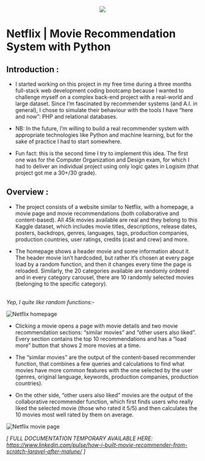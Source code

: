 <p align="center"><img src="https://res.cloudinary.com/practicaldev/image/fetch/s--_i4LYB4J--/c_imagga_scale,f_auto,fl_progressive,h_900,q_auto,w_1600/https://dev-to-uploads.s3.amazonaws.com/uploads/articles/qbsciyoo1m5174v5zcxz.png" width=""></p>

# Netflix | Movie Recommendation System with Python

## Introduction :

- I started working on this project in my free time during a three months full-stack web development coding bootcamp because I wanted to challenge myself on a complex back-end project with a real-world and large dataset. Since I’m fascinated by recommender systems (and A.I. in general), I chose to simulate their behaviour with the tools I have “here and now”: PHP and relational databases.

- NB: In the future, I’m willing to build a real recommender system with appropriate technologies like Python and machine learning, but for the sake of practice I had to start somewhere.

- Fun fact: this is the second time I try to implement this idea. The first one was for the Computer Organization and Design exam, for which I had to deliver an individual project using only logic gates in Logisim (that project got me a 30+/30 grade).

## Overview :

- The project consists of a website similar to Netflix, with a homepage, a movie page and movie recommendations (both collaborative and content-based). All 45k movies available are real and they belong to this Kaggle dataset, which includes movie titles, descriptions, release dates, posters, backdrops, genres, languages, tags, production companies, production countries, user ratings, credits (cast and crew) and more.

- The homepage shows a header movie and some information about it. The header movie isn’t hardcoded, but rather it’s chosen at every page load by a random function, and then it changes every time the page is reloaded.
Similarly, the 20 categories available are randomly ordered and in every category carousel, there are 10 randomly selected movies (belonging to the specific category).
<br>
<i>Yep, I quite like random functions:-</i>

![Netflix homepage](https://user-images.githubusercontent.com/63505124/136290134-2abcbdad-5fd3-4cad-ba7d-716bd85ae1c9.png)

- Clicking a movie opens a page with movie details and two movie recommendation sections: “similar movies” and “other users also liked”. Every section contains the top 10 recommendations and has a “load more” button that shows 2 more movies at a time.

- The “similar movies” are the output of the content-based recommender function, that combines a few queries and calculations to find what movies have more common features with the one selected by the user (genres, original language, keywords, production companies, production countries).

- On the other side, “other users also liked” movies are the output of the collaborative recommender function, which first finds users who really liked the selected movie (those who rated it 5/5) and then calculates the 10 movies most well rated by them on average. 

![Netflix movie page](https://user-images.githubusercontent.com/63505124/136290222-4087f1a1-8649-42d6-871a-3713b7303e08.png)

<i>[ FULL DOCUMENTATION TEMPORARY AVAILABLE HERE: https://www.linkedin.com/pulse/how-i-built-movie-recommender-from-scratch-laravel-after-malune/ ]</i>
